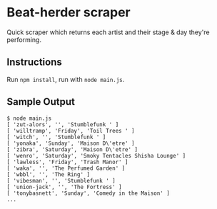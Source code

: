 # Beat-herder scraper 

Quick scraper which returns each artist and their stage & day they're performing.

## Instructions 

Run `npm install`, run with `node main.js`. 

## Sample Output 

```
$ node main.js
[ 'zut-alors', '', 'Stumblefunk ' ]
[ 'willtramp', 'Friday', 'Toil Trees ' ]
[ 'witch', '', 'Stumblefunk ' ]
[ 'yonaka', 'Sunday', 'Maison D\'etre' ]
[ 'zibra', 'Saturday', 'Maison D\'etre' ]
[ 'wenro', 'Saturday', 'Smoky Tentacles Shisha Lounge' ]
[ 'lawless', 'Friday', 'Trash Manor' ]
[ 'waka', '', 'The Perfumed Garden' ]
[ 'wbbl', '', 'The Ring' ]
[ 'vibesman', '', 'Stumblefunk ' ]
[ 'union-jack', '', 'The Fortress' ]
[ 'tonybasnett', 'Sunday', 'Comedy in the Maison' ]
...
```